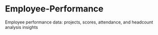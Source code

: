# Employee-Performance
Employee performance data: projects, scores, attendance, and headcount analysis insights
